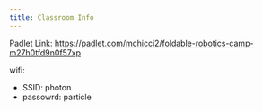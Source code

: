 ```yaml
---
title: Classroom Info
---
```


Padlet Link: <https://padlet.com/mchicci2/foldable-robotics-camp-m27h0tfd9n0f57xp>

wifi:

* SSID: photon
* passowrd: particle